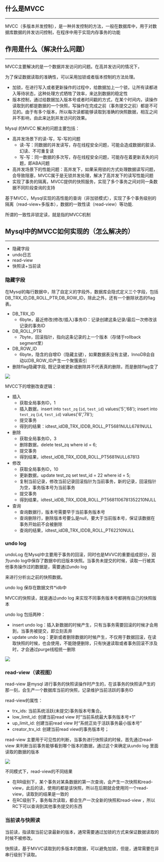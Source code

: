 ## 什么是MVCC

---

MVCC（多版本并发控制），是一种并发控制的方法，一般在数据库中，用于对数据库数据的并发访问控制，在程序中用于实现内存事务的功能

## 作用是什么（解决什么问题）

---

MVCC主要解决的是一个数据并发访问的问题。在高并发访问的情况下，

为了保证数据读取的准确性，可以采用加锁或者版本控制的方法处理。
* 加锁，在进行写入或者更新操作的过程中，给数据加上一个锁，让所有读都进入等待状态，这种处理方式牺牲了效率，来达到数据的稳定性
* 版本控制，通过给数据加入版本号或者时间戳的方式，在某个时间内，读操作读取到的都是数据的一个快照，写操作在完成之前（事务提交之前）都是不可见的。由于有多个版本，所以每次读都能够读取到准确的快照数据，相互之间并不影响，由此来达到并发访问的效果。

Mysql 的MVCC 解决的问题主要包括：
* 高并发场景下的读-写，写-写的问题
  * 读-写：同数据的并发读写，存在线程安全问题，可能会造成数据的脏读、幻读、不可重复读
  * 写-写：同一数据的多次写，存在线程安全问题，可能存在着更新丢失的问题，即ABA问题
* 高并发场景下的性能问题：高并发下，如果采用锁的方式处理数据读写问题，会导致阻塞，MVCC属于是无锁并发处理，解决了高并发下的读写性能问题
* 实现了事务的隔离，MVCC提供的快照服务，实现了多个事务之间对同一条数据不同阶段查询的支持

基于MVCC，Mysql实现的高性能的查询（非加锁模式），实现了多个事务级别的隔离（read-view+多版本），数据的一致性读（read-view）等功能.

所谓的一致性非锁定读，就是指的MVCC机制

## Mysql中的MVCC如何实现的（怎么解决的）

---

- 隐藏字段
- undo日志
- read-view
- 快照读+当前读

### 隐藏字段

在Mysql的每行数据中，除了自定义的字段外，数据库会隐式定义三个字段，包括DB_TRX_ID,DB_ROLL_PTR,DB_ROW_ID，除此之外，还有一个删除状态的flag表。

- DB_TRX_ID
    - 6byte，最近修改(修改/插入)事务ID：记录创建这条记录/最后一次修改该记录的事务ID
- DB_ROLL_PTR
    - 7byte，回滚指针，指向这条记录的上一个版本（存储于rollback segment里）
- DB_ROW_ID
    - 6byte，隐含的自增ID（隐藏主键），如果数据表没有主键，InnoDB会自动以DB_ROW_ID产生一个聚簇索引
- 删除flag隐藏字段, 既记录被更新或删除并不代表真的删除，而是删除flag变了

![](http://image.e65535.com/github/20240618135339.png)

MVCC下的增删改查逻辑：

- 插入
    - 获取全局事务ID，1
    - 插入数据，insert into `test_zq` (`id`, `test_id`) values('5','68'); insert into `test_zq` (`id`, `test_id`) values('6','78');
    - 提交事务
    - 得到的结果：idtest_idDB_TRX_IDDB_ROLL_PT5681NULL6781NULL
- 删除
    - 获取全局事务ID，3
    - 删除数据，delete test_zq where id = 6;
    - 提交事务
    - 得到结果，idtest_idDB_TRX_IDDB_ROLL_PT5681NULL67813
- 修改
    - 获取全局事务ID，10
    - 更新数据，update test_zq set test_id = 22 where id = 5;
    - 复制当前记录，修改当前记录回滚指针为当前事务，新的记录，回滚指针为空，事务版本号为当前事务
    - 提交事务
    - 得到结果，idtest_idDB_TRX_IDDB_ROLL_PT5681106781352210NULL
- 查询
    - 查询数据行，版本号需要早于当前事务版本号
    - 查询删除行，删除版本号要么是null，要大于当前版本号，保证该数据在事务开始前不会被删除
    - 查询的结果，idtest_idDB_TRX_IDDB_ROLL_PT62210NULL

### undo log

undoLog 在Mysql中主要用于事务的回滚，同时也是MVVC的重要组成部分，因为undo log中保存了数据中的旧版本快照。当事务未提交的时候，读取一行被其他事务操作过的数据是，需要通过undo log

来进行分析出之前的快照数据。

undo log 保存在数据文件*idb中

MVCC的快照读，就是通过undo log 来实现不同事务版本号都拥有自己的快照版本

undo log 包括两种：

- insert undo log：插入新数据的时候产生，只有当事务需要回滚的时候才会用到，当事务被提交，即立刻丢弃
- update undo log：更新或者删除数据的时候产生，不仅用于数据回滚，在读取快照的时候，也会使用，不能随便删除，只有快速读取或者事务回滚不涉及时，才会通过purge线程统一删除

![](http://image.e65535.com/github/20240618135430.png)

### read-view（读视图）

read-view 是mysql 进行事务的快照读操作时产生的，在该事务的快照读产生的那一刻，会生产一个数据库当前的快照，记录维护当前活跃的事务ID

read-view的属性：

- trx_ids: 当前系统活跃(未提交)事务版本号集合。
- low_limit_id: 创建当前read view 时“当前系统最大事务版本号+1”
- up_limit_id: 创建当前read view 时“系统正处于活跃事务最小版本号”
- creator_trx_id: 创建当前read view的事务版本号；

read-view 主要用于可见性的判断，当事务进行快照读的时候，首先通过read-view 来判断当前事务能够看到哪个版本的数据，通过这个来确定从undo log 里面读取的数据的版本

![](http://image.e65535.com/github/20240618135517.png)

不同模式下，read-view的不同结果

- 在RR级别下，某个事务对某条数据的第一次查询，会产生一次快照和read-view，此后的读，使用的都是该快照，所以在后期就会使用同一个read-view，读取到的结果是一致的
- 在RC级别下，事务每次读取，都会生产一次全新的快照和read-view ，所以RC下可以查询到其他事务提交的东西

### 当前读与快照读

当前读，指读取当前记录最新的版本，通常需要通过加锁的方式来保证数据读取的时候不被修改。

快照读，基于MVVC读取到的多版本的数据，可以避免加锁，但是，通常需要在非串行级别下读取。

